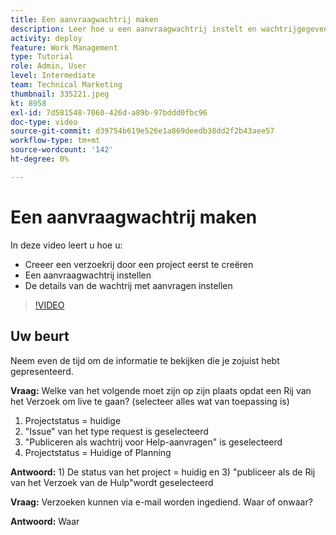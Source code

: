 ```yaml
---
title: Een aanvraagwachtrij maken
description: Leer hoe u een aanvraagwachtrij instelt en wachtrijgegevens vastlegt in [!DNL  Workfront]. Voer de volgende stappen uit om uw organisatie te helpen bij het beheren van de arbeidsinname.
activity: deploy
feature: Work Management
type: Tutorial
role: Admin, User
level: Intermediate
team: Technical Marketing
thumbnail: 335221.jpeg
kt: 8958
exl-id: 7d581548-7060-426d-a89b-97bddd0fbc96
doc-type: video
source-git-commit: d39754b619e526e1a869deedb38dd2f2b43aee57
workflow-type: tm+mt
source-wordcount: '142'
ht-degree: 0%

---
```


# Een aanvraagwachtrij maken

In deze video leert u hoe u:

* Creeer een verzoekrij door een project eerst te creëren
* Een aanvraagwachtrij instellen
* De details van de wachtrij met aanvragen instellen

>[!VIDEO](https://video.tv.adobe.com/v/335221/?quality=12)

## Uw beurt

Neem even de tijd om de informatie te bekijken die je zojuist hebt gepresenteerd.

**Vraag:** Welke van het volgende moet zijn op zijn plaats opdat een Rij van het Verzoek om live te gaan? (selecteer alles wat van toepassing is)

1. Projectstatus = huidige
1. &quot;Issue&quot; van het type request is geselecteerd
1. &quot;Publiceren als wachtrij voor Help-aanvragen&quot; is geselecteerd
1. Projectstatus = Huidige of Planning

**Antwoord:** 1) De status van het project = huidig en 3) &quot;publiceer als de Rij van het Verzoek van de Hulp&quot;wordt geselecteerd

**Vraag:** Verzoeken kunnen via e-mail worden ingediend. Waar of onwaar?

**Antwoord:** Waar

